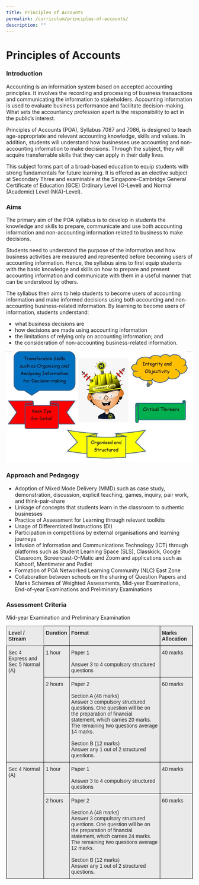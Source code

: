```yaml
---
title: Principles of Accounts
permalink: /curriculum/principles-of-accounts/
description: ""
---
```

Principles of Accounts
======================

### Introduction

Accounting is an information system based on accepted accounting principles. It involves the recording and processing of business transactions and communicating the information to stakeholders. Accounting information is used to evaluate business performance and facilitate decision-making. What sets the accountancy profession apart is the responsibility to act in the public’s interest.  

  

Principles of Accounts (POA), Syllabus 7087 and 7086, is designed to teach age-appropriate and relevant accounting knowledge, skills and values. In addition, students will understand how businesses use accounting and non-accounting information to make decisions. Through the subject, they will acquire transferrable skills that they can apply in their daily lives.

  

This subject forms part of a broad-based education to equip students with strong fundamentals for future learning. It is offered as an elective subject at Secondary Three and examinable at the Singapore-Cambridge General Certificate of Education (GCE) Ordinary Level (O-Level) and Normal (Academic) Level (N(A)-Level).


### Aims

The primary aim of the POA syllabus is to develop in students the knowledge and skills to prepare, communicate and use both accounting information and non-accounting information related to business to make decisions.

  

Students need to understand the purpose of the information and how business activities are measured and represented before becoming users of accounting information. Hence, the syllabus aims to first equip students with the basic knowledge and skills on how to prepare and present accounting information and communicate with them in a useful manner that can be understood by others.

  

The syllabus then aims to help students to become users of accounting information and make informed decisions using both accounting and non-accounting business-related information. By learning to become users of information, students understand:

  

*   what business decisions are
*   how decisions are made using accounting information
*   the limitations of relying only on accounting information; and
*   the consideration of non-accounting business-related information.

![](/images/POA.jpeg)

### Approach and Pedagogy


*   Adoption of Mixed Mode Delivery (MMD) such as case study, demonstration, discussion, explicit teaching, games, inquiry, pair work, and think-pair-share
*   Linkage of concepts that students learn in the classroom to authentic businesses
*   Practice of Assessment for Learning through relevant toolkits
*   Usage of Differentiated Instructions (DI)
*   Participation in competitions by external organisations and learning journeys
*   Infusion of Information and Communications Technology (ICT) through platforms such as Student Learning Space (SLS), Classkick, Google Classroom, Screencast-O-Matic and Zoom and applications such as Kahoot!, Mentimeter and Padlet
*   Formation of POA Networked Learning Community (NLC) East Zone
*   Collaboration between schools on the sharing of Question Papers and Marks Schemes of Weighted Assessments, Mid-year Examinations, End-of-year Examinations and Preliminary Examinations



### Assessment Criteria

Mid-year Examination and Preliminary Examination

<style type="text/css">
.tg  {border-collapse:collapse;border-spacing:0;}
.tg td{border-color:black;border-style:solid;border-width:1px;font-family:Arial, sans-serif;font-size:14px;
  overflow:hidden;padding:10px 5px;word-break:normal;}
.tg th{border-color:black;border-style:solid;border-width:1px;font-family:Arial, sans-serif;font-size:14px;
  font-weight:normal;overflow:hidden;padding:10px 5px;word-break:normal;}
.tg .tg-y7qa{background-color:#EAEAEA;color:#222;text-align:left;vertical-align:top}
.tg .tg-z5wu{background-color:#EAEAEA;border-color:inherit;color:#222;font-weight:bold;text-align:left;vertical-align:top}
.tg .tg-rj1p{background-color:#EAEAEA;color:#222;font-weight:bold;text-align:left;vertical-align:top}
</style>
<table class="tg">
<thead>
  <tr>
    <th class="tg-z5wu">Level / Stream</th>
    <th class="tg-rj1p">Duration</th>
    <th class="tg-rj1p">Format</th>
    <th class="tg-rj1p">Marks Allocation</th>
  </tr>
</thead>
<tbody>
  <tr>
    <td class="tg-y7qa" rowspan="2">Sec 4 Express and Sec 5 Normal (A)</td>
    <td class="tg-y7qa">1 hour</td>
    <td class="tg-y7qa">Paper 1<br><br>Answer 3 to 4 compulsory structured questions</td>
    <td class="tg-y7qa">40 marks</td>
  </tr>
  <tr>
    <td class="tg-y7qa">2 hours</td>
    <td class="tg-y7qa">Paper 2<br><br>Section A (48 marks)<br>Answer 3 compulsory structured questions. One question will be on the preparation of financial statement, which carries 20 marks.<br>The remaining two questions average 14 marks.<br><br>Section B (12 marks)<br>Answer any 1 out of 2 structured questions.</td>
    <td class="tg-y7qa">60 marks</td>
  </tr>
  <tr>
    <td class="tg-y7qa" rowspan="2">Sec 4 Normal (A)</td>
    <td class="tg-y7qa">1 hour</td>
    <td class="tg-y7qa">Paper 1<br><br>Answer 3 to 4 compulsory structured questions</td>
    <td class="tg-y7qa">40 marks</td>
  </tr>
  <tr>
    <td class="tg-y7qa">2 hours</td>
    <td class="tg-y7qa">Paper 2<br><br>Section A (48 marks)<br>Answer 3 compulsory structured questions. One question will be on the preparation of financial statement, which carries 24 marks.<br>The remaining two questions average 12 marks.<br><br>Section B (12 marks)<br>Answer any 1 out of 2 structured questions.</td>
    <td class="tg-y7qa">60 marks</td>
  </tr>
</tbody>
</table>